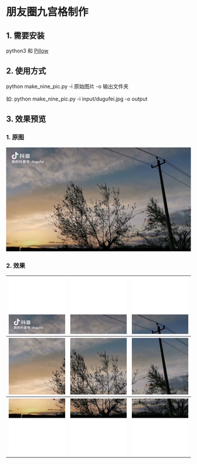 # 朋友圈九宫格制作

## 1. 需要安装

python3 和 [Pillow](https://pillow.readthedocs.io/en/latest/)

## 2. 使用方式

python make_nine_pic.py -i 原始图片 -o 输出文件夹

如: python make_nine_pic.py -i input/dugufei.jpg -o output

## 3. 效果预览

### 1. 原图
![原图](./input/dugufei.jpg)

### 2. 效果

<table border-spacing: 0>
    <tbody>
        <tr>
            <th><img src="./output/1.png" /></th>
            <th><img src="./output/2.png" /></th>
            <th><img src="./output/3.png" /></th>
        </tr>
        <tr>
            <th><img src="./output/4.png" /></th>
            <th><img src="./output/5.png" /></th>
            <th><img src="./output/6.png" /></th>
        </tr>
        <tr>
            <th><img src="./output/7.png" /></th>
            <th><img src="./output/8.png" /></th>
            <th><img src="./output/9.png" /></th>
        </tr>
    </tbody>
</table>
